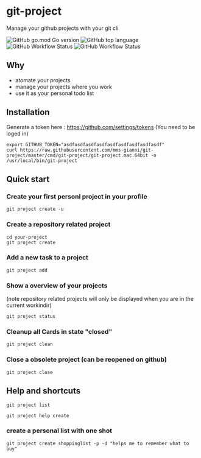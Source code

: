 # git-project
Manage your github projects with your git cli

![GitHub go.mod Go version](https://img.shields.io/github/go-mod/go-version/mms-gianni/git-project)
![GitHub top language](https://img.shields.io/github/languages/top/mms-gianni/git-project)
![GitHub Workflow Status](https://img.shields.io/github/workflow/status/mms-gianni/git-project/Upload%20Release%20Asset)
![GitHub Workflow Status](https://img.shields.io/badge/swiss%20made-100%25-red)
## Why
- atomate your projects
- manage your projects where you work
- use it as your personal todo list

## Installation
Generate a token here : https://github.com/settings/tokens (You need to be loged in)
```
export GITHUB_TOKEN="asdfasdfasdfasdfasdfasdfasdfasdfasdf"
curl https://raw.githubusercontent.com/mms-gianni/git-project/master/cmd/git-project/git-project.mac.64bit -o /usr/local/bin/git-project
```


## Quick start

### Create your first personl project in your profile
```
git project create -u
```

### Create a repository related project
```
cd your-project
git project create 
```

### Add a new task to a project
```
git project add
```

### Show a overview of your projects
(note repository related projects will only be displayed when you are in the current workindir)

```
git project status
```

### Cleanup all Cards in state "closed"
```
git project clean
```

### Close a obsolete project (can be reopened on github)
```
git project close
```
## Help and shortcuts
```
git project list
```

```
git project help create
```

### create a personal list with one shot
```
git project create shoppinglist -p -d "helps me to remember what to buy"
```
